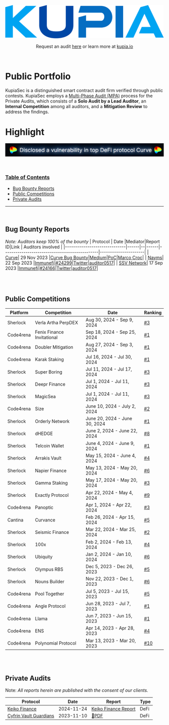![kupia](./logo.png)

<p align="center">
  Request an audit <a href="https://tally.so/r/nWrWgR">here</a> or learn more at
  <a href="https://www.kupia.io/">kupia.io</a>
</p>

<br>

<h1 class="center" style=""> Public Portfolio </h1>

KupiaSec is a distinguished smart contract audit firm verified through public contests. KupiaSec employs a [Multi-Phase Audit (MPA)](https://files.gitbook.com/v0/b/gitbook-x-prod.appspot.com/o/spaces%2F2wLrli4OmSaWiS8fXVUZ%2Fuploads%2FF27bi4xOgnXwDYeHS68f%2FDC%20Multi-Phase%20Audit.pdf?alt=media&token=c2ffdb11-13c7-439d-8acf-50e9fdff471e) process for the Private Audits, which consists of a **Solo Audit by a Lead Auditor**, an **Internal Competition** among all auditors, and a **Mitigation Review** to address the findings.


<h1 class="center" style=""> Highlight </h1>

![highlight](./highlight.png)


<br>


<h3><ins>Table of Contents</ins></h3>

- [Bug Bounty Reports](#bug-bounty-reports)
- [Public Competitions](#public-competitions)
- [Private Audits](#private-audits)

<hr>

<br>

## Bug Bounty Reports

_Note: Auditors keep 100% of the bounty_
| Protocol | Date |Mediator|Report ID|Link | Auditors involved |
|------------------------------|------|--|------|-----------------------------------------------|----------------------|
| [Curve](https://curve.fi/#/ethereum/swap)| 29 Nov 2023 |[Curve Bug Bounty](https://classic.curve.fi/bugbounty)|[Medium](https://medium.com/@kupiasec/e43401997cce)|[PoC](https://github.com/KupiaSec/bounties/blob/main/curve2312/2023-11-29-curve-dos.t.sol)|[Marco Croc](https://twitter.com/malicator)|
| [Nayms](https://nayms.com/)| 22 Sep 2023 |[Immunefi](https://immunefi.com/bounty/nayms/)|[#24299](https://bugs.immunefi.com/dashboard/submission/24299)|[Twitter](https://twitter.com/auditor0517/status/1709502188777586837)|[auditor0517](https://twitter.com/auditor0517)|
| [SSV Network](https://ssv.network//)| 17 Sep 2023 |[Immunefi](https://immunefi.com/bounty/ssvnetwork/)|[#24166](https://bugs.immunefi.com/dashboard/submission/24166)|[Twitter](https://twitter.com/auditor0517/status/1732028267597537742)|[auditor0517](https://twitter.com/auditor0517)|


<br>

<br>

## Public Competitions

|Platform|Competition|Date|Ranking|
|--|------------|----|-------|
|Sherlock|Verla Artha PerpDEX|Aug 30, 2024 - Sep 9, 2024|[#3](https://audits.sherlock.xyz/contests/526?filter=results)|
|Code4rena|Fenix Finance Invitational|Sep 18, 2024 - Sep 25, 2024|[#1](https://code4rena.com/audits/2024-09-fenix-finance-invitational)|
|Code4rena|Doubler Mitigation|Aug 27, 2024 - Sep 3, 2024|[#1](https://code4rena.com/audits/2024-08-doubler-mitigation-review)|
|Code4rena|Karak Staking|Jul 16, 2024 - Jul 30, 2024|[#1](https://code4rena.com/audits/2024-07-karak-restaking#top)|
|Sherlock|Super Boring|Jul 11, 2024 - Jul 17, 2024|[#3](https://audits.sherlock.xyz/contests/360)|
|Sherlock|Deepr Finance|Jul 1, 2024 - Jul 11, 2024|[#3](https://audits.sherlock.xyz/contests/433)|
|Sherlock|MagicSea|Jul 1, 2024 - Jul 11, 2024|[#3](https://audits.sherlock.xyz/contests/437)|
|Code4rena|Size|June 10, 2024 - July 2, 2024|[#2](https://code4rena.com/audits/2024-06-size#top)|
|Sherlock|Orderly Network|June 20, 2024 - June 30, 2024|[#1](https://audits.sherlock.xyz/contests/404)|
|Sherlock|dHEDGE|June 2, 2024 - June 22, 2024|[#8](https://audits.sherlock.xyz/contests/288)|
|Sherlock|Telcoin Wallet|June 4, 2024 - June 9, 2024|[#1](https://audits.sherlock.xyz/contests/299)|
|Sherlock|Arrakis Vault|May 15, 2024 - June 4, 2024|[#4](https://audits.sherlock.xyz/contests/195)|
|Sherlock|Napier Finance|May 13, 2024 - May 20, 2024|[#6](https://audits.sherlock.xyz/contests/369)|
|Sherlock|Gamma Staking|May 17, 2024 - May 20, 2024|[#3](https://audits.sherlock.xyz/contests/330)|
|Sherlock|Exactly Protocol|Apr 22, 2024 - May 4, 2024|[#9](https://audits.sherlock.xyz/contests/247)|
|Code4rena|Panoptic|Apr 1, 2024 - Apr 22, 2024|[#3](https://code4rena.com/audits/2024-04-panoptic#top)|
|Cantina|Curvance|Feb 26, 2024 - Apr 15, 2024|[#5](https://cantina.xyz/competitions/ac757733-81a4-43c7-8f49-17c5b135cdff)|
|Sherlock|Seismic Finance|Mar 22, 2024 - Mar 25, 2024|[#2](https://twitter.com/sherlockdefi/status/1783560850034373066)|
|Sherlock|100x|Feb 2, 2024 - Feb 13, 2024|[#4](https://audits.sherlock.xyz/contests/153)|
|Sherlock|Ubiquity|Jan 2, 2024 - Jan 10, 2024|[#6](https://audits.sherlock.xyz/contests/138)|
|Sherlock|Olympus RBS|Dec 5, 2023 - Dec 26, 2023|[#5](https://audits.sherlock.xyz/contests/128)|
|Sherlock|Nouns Builder|Nov 22, 2023 - Dec 1, 2023|[#6](https://audits.sherlock.xyz/contests/111)|
|Code4rena|Pool Together|Jul 5, 2023 - Jul 15, 2023|[#5](https://code4rena.com/contests/2023-07-pooltogether#top)|
|Code4rena|Angle Protocol|Jun 28, 2023 - Jul 7, 2023|[#1](https://code4rena.com/audits/2023-06-angle-protocol-invitational#top)|
|Code4rena|Llama|Jun 7, 2023 - Jun 15, 2023|[#1](https://code4rena.com/contests/2023-06-llama#top)|
|Code4rena|ENS|Apr 14, 2023 - Apr 28, 2023|[#4](https://code4rena.com/audits/2023-04-ens-contest#top)|
|Code4rena|Polynomial Protocol|Mar 13, 2023 - Mar 20, 2023| [#10](https://code4rena.com/audits/2023-03-polynomial-protocol-contest#top)|

<br>


<br>

## Private Audits

Note: _All reports herein are published with the consent of our clients._

| Protocol                                    | Date       | Report                                                                        | Type |
| ------------------------------------------- | ---------- | ----------------------------------------------------------------------------- | ---- |
|[Keiko Finance](https://keikofinance.com/)|2024-11-24|[Keiko Finance Report](./reports/pdf/2024-11-keiko-finance.pdf)|DeFi|
| [Cyfrin Vault Guardians](https://cyfrin.io) | 2023-11-10 | [:page_facing_up:PDF](./reports/pdf/2023-11-10-kupia-cyfrin-vault-guardians.pdf) | DeFi |

<br>

<br>
